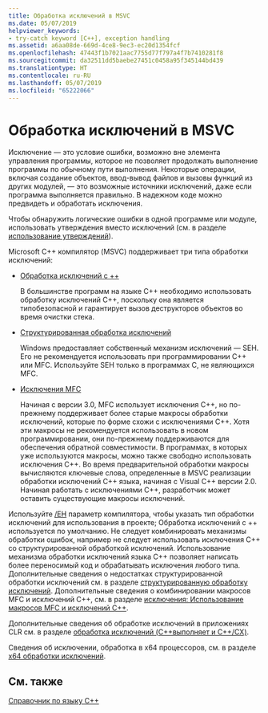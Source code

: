 ```yaml
---
title: Обработка исключений в MSVC
ms.date: 05/07/2019
helpviewer_keywords:
- try-catch keyword [C++], exception handling
ms.assetid: a6aa08de-669d-4ce8-9ec3-ec20d1354fcf
ms.openlocfilehash: 47443f1b7021aac7755d77f797a4f7b7410281f8
ms.sourcegitcommit: da32511dd5baebe27451c0458a95f345144bd439
ms.translationtype: HT
ms.contentlocale: ru-RU
ms.lasthandoff: 05/07/2019
ms.locfileid: "65222066"
---
```

# <a name="exception-handling-in-msvc"></a>Обработка исключений в MSVC

Исключение — это условие ошибки, возможно вне элемента управления программы, которое не позволяет продолжать выполнение программы по обычному пути выполнения. Некоторые операции, включая создание объектов, ввод-вывод файлов и вызовы функций из других модулей, — это возможные источники исключений, даже если программа выполняется правильно. В надежном коде можно предвидеть и обработать исключения.

Чтобы обнаружить логические ошибки в одной программе или модуле, использовать утверждения вместо исключений (см. в разделе [использование утверждений](/visualstudio/debugger/c-cpp-assertions)).

Microsoft C++ компилятор (MSVC) поддерживает три типа обработки исключений:

- [Обработка исключений с ++](../cpp/cpp-exception-handling.md)

   В большинстве программ на языке C++ необходимо использовать обработку исключений C++, поскольку она является типобезопасной и гарантирует вызов деструкторов объектов во время очистки стека.

- [Структурированная обработка исключений](../cpp/structured-exception-handling-c-cpp.md)

   Windows предоставляет собственный механизм исключений — SEH. Его не рекомендуется использовать при программировании C++ или MFC. Используйте SEH только в программах C, не являющихся MFC.

- [Исключения MFC](../mfc/exception-handling-in-mfc.md)

   Начиная с версии 3.0, MFC использует исключения C++, но по-прежнему поддерживает более старые макросы обработки исключений, которые по форме схожи с исключениями C++. Хотя эти макросы не рекомендуется использовать в новом программировании, они по-прежнему поддерживаются для обеспечения обратной совместимости. В программах, в которых уже используются макросы, можно также свободно использовать исключения C++. Во время предварительной обработки макросы вычисляются ключевые слова, определенные в MSVC реализации обработки исключений C++ языка, начиная с Visual C++ версии 2.0. Начиная работать с исключениями C++, разработчик может оставить существующие макросы исключений.

Используйте [/EH](../build/reference/eh-exception-handling-model.md) параметр компилятора, чтобы указать тип обработки исключений для использования в проекте; Обработка исключений с ++ используется по умолчанию. Не следует комбинировать механизмы обработки ошибок, например не следует использовать исключения C++ со структурированной обработкой исключений. Использование механизма обработки исключений языка C++ позволяет написать более переносимый код и обрабатывать исключения любого типа. Дополнительные сведения о недостатках структурированной обработки исключений см. в разделе [структурированную обработку исключений](../cpp/structured-exception-handling-c-cpp.md). Дополнительные сведения о комбинировании макросов MFC и исключений C++, см. в разделе [исключения: Использование макросов MFC и исключений C++](../mfc/exceptions-using-mfc-macros-and-cpp-exceptions.md).

Дополнительные сведения об обработке исключений в приложениях CLR см. в разделе [обработка исключений (C++выполняет и C++/CX)](../extensions/exception-handling-cpp-component-extensions.md).

Сведения об исключении, обработка в x64 процессоров, см. в разделе [x64 обработки исключений](../build/exception-handling-x64.md).

## <a name="see-also"></a>См. также

[Справочник по языку C++](../cpp/cpp-language-reference.md)